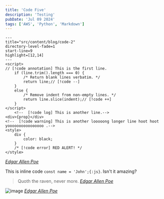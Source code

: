 ```yaml
---
title: 'Code Five'
description: 'Testing'
pubDate: 'Jul 09 2024'
tags: ['AWS', 'Python', 'Markdown']
---
```


```svelte meta="---"
---
title="src/content/blog/code-2"
directory-level-fade=1
start-line=9
highlight=[12,14]
---
<script>
// [!code annotation] This is the first line.
    if (line.trim().length === 0) {
        /* Return blank lines verbatim. */
        return line;// [!code --]
    }
    else {
        /* Remove indent from non-empty lines. */
        return line.slice(indent);// [!code ++]
    }
</script>
    <!--  [!code log] This is another line.-->
<div>{prop}</div>
<!--  [!code warning] This is another looooong longer line hoot hoot yoooooooooooooooo .-->
<style>
    div {
        color: black;
    }
    /* [!code error] RED ALERT! */
</style>
```
<cite>[Edgar Allen Poe](http://www.google.com)</cite>

This is inline code `const name = 'John';{:js}`. Isn't it amazing?

> Quoth the raven, never more.
> <cite>[Edgar Allen Poe](http://www.google.com)</cite>

![image](/blog-placeholder-2.jpg)
<cite>[Edgar Allen Poe](http://www.google.com)</cite>